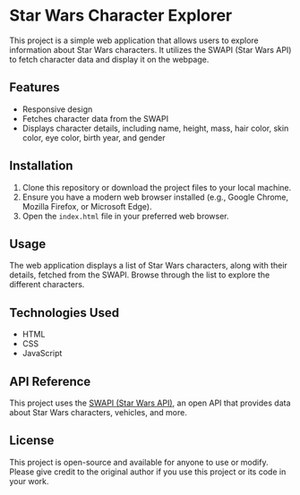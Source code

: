 # Star Wars Character Explorer

This project is a simple web application that allows users to explore information about Star Wars characters. It utilizes the SWAPI (Star Wars API) to fetch character data and display it on the webpage.

## Features

- Responsive design
- Fetches character data from the SWAPI
- Displays character details, including name, height, mass, hair color, skin color, eye color, birth year, and gender

## Installation

1. Clone this repository or download the project files to your local machine.
2. Ensure you have a modern web browser installed (e.g., Google Chrome, Mozilla Firefox, or Microsoft Edge).
3. Open the `index.html` file in your preferred web browser.

## Usage

The web application displays a list of Star Wars characters, along with their details, fetched from the SWAPI. Browse through the list to explore the different characters.

## Technologies Used

- HTML
- CSS
- JavaScript

## API Reference

This project uses the [SWAPI (Star Wars API)](https://swapi.dev/), an open API that provides data about Star Wars characters, vehicles, and more.

## License

This project is open-source and available for anyone to use or modify. Please give credit to the original author if you use this project or its code in your work.
